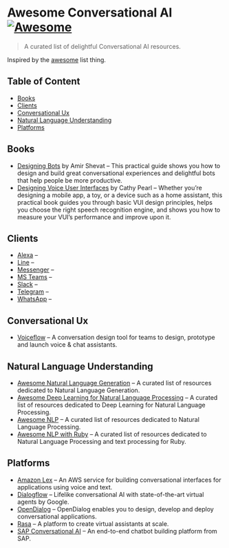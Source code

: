 # Awesome Conversational AI [![Awesome](https://cdn.rawgit.com/sindresorhus/awesome/d7305f38d29fed78fa85652e3a63e154dd8e8829/media/badge.svg)](https://github.com/sindresorhus/awesome)
> A curated list of delightful Conversational AI resources.

Inspired by the [awesome](https://github.com/sindresorhus/awesome) list thing.

## Table of Content

- [Books](#books)
- [Clients](#clients)
- [Conversational Ux](#conversational-ux)
- [Natural Language Understanding](#natural-language-understanding)
- [Platforms](#platforms)

## Books

- [Designing Bots](https://www.oreilly.com/library/view/designing-bots/9781491974810/) by Amir Shevat – This practical guide shows you how to design and build great conversational experiences and delightful bots that help people be more productive.
- [Designing Voice User Interfaces](https://www.oreilly.com/library/view/designing-voice-user/9781491955406/) by Cathy Pearl – Whether you’re designing a mobile app, a toy, or a device such as a home assistant, this practical book guides you through basic VUI design principles, helps you choose the right speech recognition engine, and shows you how to measure your VUI’s performance and improve upon it.

## Clients

- [Alexa](https://developer.amazon.com/) – 
- [Line](https://developers.line.biz/) – 
- [Messenger](https://developers.facebook.com/docs/messenger-platform/) – 
- [MS Teams](https://developer.microsoft.com/microsoft-teams) – 
- [Slack](https://api.slack.com/) – 
- [Telegram](https://core.telegram.org/) – 
- [WhatsApp](https://developers.facebook.com/docs/whatsapp/) – 

## Conversational Ux

- [Voiceflow](https://www.voiceflow.com/) – A conversation design tool for teams to design, prototype and launch voice & chat assistants.

## Natural Language Understanding

- [Awesome Natural Language Generation](https://github.com/accelerated-text/awesome-nlg) – A curated list of resources dedicated to Natural Language Generation.
- [Awesome Deep Learning for Natural Language Processing](https://github.com/brianspiering/awesome-dl4nlp) – A curated list of resources dedicated to Deep Learning for Natural Language Processing.
- [Awesome NLP](https://github.com/keon/awesome-nlp) – A curated list of resources dedicated to Natural Language Processing.
- [Awesome NLP with Ruby](https://github.com/arbox/nlp-with-ruby) – A curated list of resources dedicated to Natural Language Processing and text processing for Ruby.

## Platforms

- [Amazon Lex](https://aws.amazon.com/lex/) – An AWS service for building conversational interfaces for applications using voice and text.
- [Dialogflow](https://cloud.google.com/dialogflow) – Lifelike conversational AI with state-of-the-art virtual agents by Google.
- [OpenDialog](https://opendialog.ai/) – OpenDialog enables you to design, develop and deploy conversational applications.
- [Rasa](https://rasa.com/) – A platform to create virtual assistants at scale.
- [SAP Conversational AI](https://cai.tools.sap/) – An end-to-end chatbot building platform from SAP.